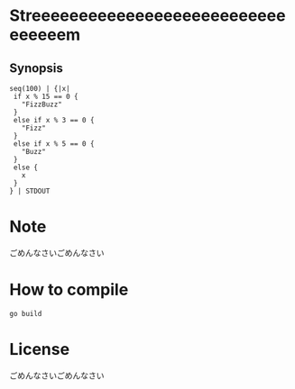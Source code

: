 # Streeeeeeeeeeeeeeeeeeeeeeeeeeeeeeeeem

## Synopsis

```
seq(100) | {|x|
 if x % 15 == 0 {
   "FizzBuzz"
 }
 else if x % 3 == 0 {
   "Fizz"
 }
 else if x % 5 == 0 {
   "Buzz"
 }
 else {
   x
 }
} | STDOUT
   ```

# Note

ごめんなさいごめんなさい

# How to compile

```
go build
```

# License

ごめんなさいごめんなさい
